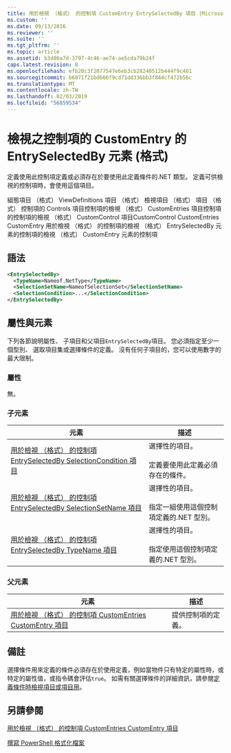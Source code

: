 ```yaml
---
title: 用於檢視 （格式） 的控制項 CustomEntry EntrySelectedBy 項目 |Microsoft Docs
ms.custom: ''
ms.date: 09/13/2016
ms.reviewer: ''
ms.suite: ''
ms.tgt_pltfrm: ''
ms.topic: article
ms.assetid: b3d80a7d-3797-4c46-ae74-ae5cda79b24f
caps.latest.revision: 8
ms.openlocfilehash: efb20c3f2077547e6eb3cb28240512b444f9c481
ms.sourcegitcommit: b6871f21bd666f9cd71dd336bb3f844cf472b56c
ms.translationtype: MT
ms.contentlocale: zh-TW
ms.lasthandoff: 02/03/2019
ms.locfileid: "56859534"
---
```

# <a name="entryselectedby-element-for-customentry-for-controls-for-view-format"></a>檢視之控制項的 CustomEntry 的 EntrySelectedBy 元素 (格式)

定義使用此控制項定義或必須存在於要使用此定義條件的.NET 類型。 定義可供檢視的控制項時，會使用這個項目。

組態項目 （格式） ViewDefinitions 項目 （格式） 檢視項目 （格式） 項目 （格式） 控制項的 Controls 項目控制項的檢視 （格式） CustomEntries 項目控制項的控制項的檢視 （格式） CustomControl 項目CustomControl CustomEntries CustomEntry 用於檢視 （格式） 的控制項的檢視 （格式） EntrySelectedBy 元素的控制項的檢視 （格式） CustomEntry 元素的控制項

## <a name="syntax"></a>語法

```xml
<EntrySelectedBy>
  <TypeName>Nameof.NetType</TypeName>
  <SelectionSetName>NameofSelectionSet</SelectionSetName>
  <SelectionCondition>...</SelectionCondition>
</EntrySelectedBy>
```

## <a name="attributes-and-elements"></a>屬性與元素

下列各節說明屬性、 子項目和父項目`EntrySelectedBy`項目。 您必須指定至少一個型別、 選取項目集或選擇條件的定義。 沒有任何子項目的，您可以使用數字的最大限制。

### <a name="attributes"></a>屬性

無。

### <a name="child-elements"></a>子元素

|元素|描述|
|-------------|-----------------|
|[用於檢視 （格式） 的控制項 EntrySelectedBy SelectionCondition 項目](./selectioncondition-element-for-entryselectedby-for-controls-for-view-format.md)|選擇性的項目。<br /><br /> 定義要使用此定義必須存在的條件。|
|[用於檢視 （格式） 的控制項 EntrySelectedBy SelectionSetName 項目](./selectionsetname-element-for-entryselectedby-for-controls-for-view-format.md)|選擇性的項目。<br /><br /> 指定一組使用這個控制項定義的.NET 型別。|
|[用於檢視 （格式） 的控制項 EntrySelectedBy TypeName 項目](./typename-element-for-entryselectedby-for-controls-for-view-format.md)|選擇性的項目。<br /><br /> 指定使用這個控制項定義的.NET 型別。|

### <a name="parent-elements"></a>父元素

|元素|描述|
|-------------|-----------------|
|[用於檢視 （格式） 的控制項 CustomEntries CustomEntry 項目](./customentry-element-for-customentries-for-controls-for-view-format.md)|提供控制項的定義。|

## <a name="remarks"></a>備註

選擇條件用來定義的條件必須存在於使用定義，例如當物件只有特定的屬性時，或特定的屬性值，或指令碼會評估`true`。 如需有關選擇條件的詳細資訊，請參閱[定義條件時檢視項目或項目用](./defining-conditions-for-displaying-data.md)。

## <a name="see-also"></a>另請參閱

[用於檢視 （格式） 的控制項 CustomEntries CustomEntry 項目](./customentry-element-for-customentries-for-controls-for-view-format.md)

[撰寫 PowerShell 格式化檔案](./writing-a-powershell-formatting-file.md)
